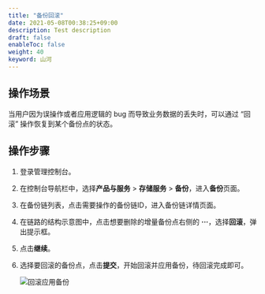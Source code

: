 ```yaml
---
title: "备份回滚"
date: 2021-05-08T00:38:25+09:00
description: Test description
draft: false
enableToc: false
weight: 40
keyword: 山河
---
```


## 操作场景

当用户因为误操作或者应用逻辑的 bug 而导致业务数据的丢失时，可以通过 “回滚” 操作恢复到某个备份点的状态。

## 操作步骤

1. 登录管理控制台。

2. 在控制台导航栏中，选择**产品与服务** > **存储服务** > **备份**，进入**备份**页面。

3. 在备份链列表，点击需要操作的备份链ID，进入备份链详情页面。

4. 在链路的结构示意图中，点击想要删除的增量备份点右侧的 **···**，选择**回滚**，弹出提示框。

5. 点击**继续**。

6. 选择要回滚的备份点，点击**提交**，开始回滚并应用备份，待回滚完成即可。

   ![回滚应用备份](../_images/回滚应用备份.png)